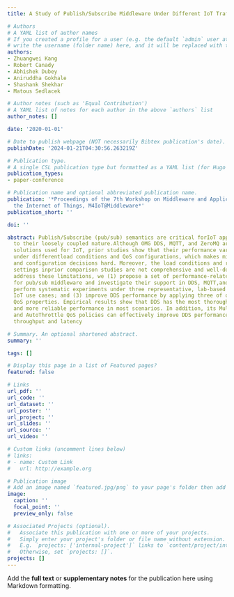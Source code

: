 ```yaml
---
title: A Study of Publish/Subscribe Middleware Under Different IoT Traffic Conditions

# Authors
# A YAML list of author names
# If you created a profile for a user (e.g. the default `admin` user at `content/authors/admin/`), 
# write the username (folder name) here, and it will be replaced with their full name and linked to their profile.
authors:
- Zhuangwei Kang
- Robert Canady
- Abhishek Dubey
- Aniruddha Gokhale
- Shashank Shekhar
- Matous Sedlacek

# Author notes (such as 'Equal Contribution')
# A YAML list of notes for each author in the above `authors` list
author_notes: []

date: '2020-01-01'

# Date to publish webpage (NOT necessarily Bibtex publication's date).
publishDate: '2024-01-21T04:30:56.263219Z'

# Publication type.
# A single CSL publication type but formatted as a YAML list (for Hugo requirements).
publication_types:
- paper-conference

# Publication name and optional abbreviated publication name.
publication: '*Proceedings of the 7th Workshop on Middleware and Applications for
  the Internet of Things, M4IoT@Middleware*'
publication_short: ''

doi: ''

abstract: Publish/Subscribe (pub/sub) semantics are critical forIoT applications due
  to their loosely coupled nature.Although OMG DDS, MQTT, and ZeroMQ are mature pub/sub
  solutions used for IoT, prior studies show that their performance varies significantly
  under differentload conditions and QoS configurations, which makes middleware selection
  and configuration decisions hard. Moreover, the load conditions and role of QoS
  settings inprior comparison studies are not comprehensive and well-documented. To
  address these limitations, we (1) propose a set of performance-related properties
  for pub/sub middleware and investigate their support in DDS, MQTT,and ZeroMQ; (2)
  perform systematic experiments under three representative, lab-based real-world
  IoT use cases; and (3) improve DDS performance by applying three of our proposed
  QoS properties. Empirical results show that DDS has the most thorough QoS support,
  and more reliable performance in most scenarios. In addition, its Multicast, TurboMode,
  and AutoThrottle QoS policies can effectively improve DDS performance in terms of
  throughput and latency

# Summary. An optional shortened abstract.
summary: ''

tags: []

# Display this page in a list of Featured pages?
featured: false

# Links
url_pdf: ''
url_code: ''
url_dataset: ''
url_poster: ''
url_project: ''
url_slides: ''
url_source: ''
url_video: ''

# Custom links (uncomment lines below)
# links:
# - name: Custom Link
#   url: http://example.org

# Publication image
# Add an image named `featured.jpg/png` to your page's folder then add a caption below.
image:
  caption: ''
  focal_point: ''
  preview_only: false

# Associated Projects (optional).
#   Associate this publication with one or more of your projects.
#   Simply enter your project's folder or file name without extension.
#   E.g. `projects: ['internal-project']` links to `content/project/internal-project/index.md`.
#   Otherwise, set `projects: []`.
projects: []
---
```


Add the **full text** or **supplementary notes** for the publication here using Markdown formatting.
